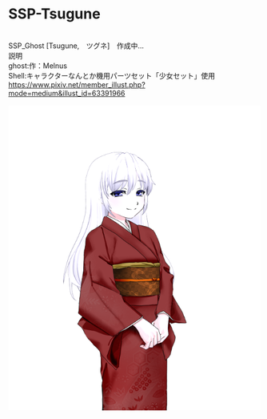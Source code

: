 # SSP-Tsugune
<br>SSP_Ghost [Tsugune,　ツグネ]　作成中...
<br>説明
<br>ghost:作：Melnus
<br>Shell:キャラクターなんとか機用パーツセット「少女セット」使用
<br>https://www.pixiv.net/member_illust.php?mode=medium&illust_id=63391966
<br>
<br><img src="nar/スクリーンショット 2019-06-16 22.43.35.png" alt="CC" title="Tsugune">
